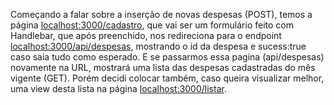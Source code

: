 Começando a falar sobre a inserção de novas despesas (POST), temos a página [localhost:3000/cadastro](http://localhost:3000/cadastro), que vai ser um formulário feito com Handlebar, que após preenchido, nos redireciona para
o endpoint [localhost:3000/api/despesas](http://localhost:3000/api/despesas), mostrando o id da despesa e sucess:true caso saia tudo como esperado. E se passarmos essa pagina (api/despesas) novamente na URL, mostrará
uma lista das despesas cadastradas do mês vigente (GET). Porém decidi colocar também, caso queira visualizar melhor, uma view desta lista na página [localhost:3000/listar](http://localhost:3000/listar).

